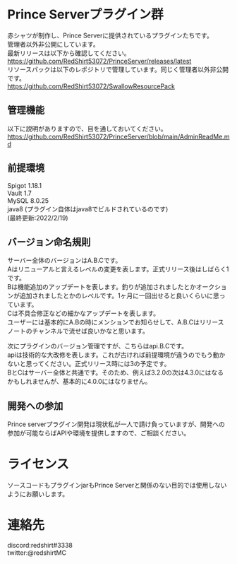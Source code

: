 # Prince Serverプラグイン群
赤シャツが制作し、Prince Serverに提供されているプラグインたちです。  
管理者以外非公開にしています。  
最新リリースは以下から確認してください。  
https://github.com/RedShirt53072/PrinceServer/releases/latest  
リソースパックは以下のレポジトリで管理しています。同じく管理者以外非公開です。  
https://github.com/RedShirt53072/SwallowResourcePack   


## 管理機能
以下に説明がありますので、目を通しておいてください。  
https://github.com/RedShirt53072/PrinceServer/blob/main/AdminReadMe.md

## 前提環境
Spigot 1.18.1  
Vault 1.7  
MySQL 8.0.25  
java8 (プラグイン自体はjava8でビルドされているのです)  
(最終更新:2022/2/19)

## バージョン命名規則  
サーバー全体のバージョンはA.B.Cです。  
Aはリニューアルと言えるレベルの変更を表します。正式リリース後はしばらく1です。  
Bは機能追加のアップデートを表します。釣りが追加されましたとかオークションが追加されましたとかのレベルです。1ヶ月に一回出せると良いくらいに思っています。  
Cは不具合修正などの細かなアップデートを表します。  
ユーザーには基本的にA.Bの時にメンションでお知らせして、A.B.Cはリリースノートのチャンネルで流せば良いかなと思います。  

次にプラグインのバージョン管理ですが、こちらはapi.B.Cです。  
apiは技術的な大改修を表します。これが古ければ前提環境が違うのでもう動かないと思ってください。正式リリース時には3の予定です。  
BとCはサーバー全体と共通です。そのため、例えば3.2.0の次は4.3.0にはなるかもしれませんが、基本的に4.0.0にはなりません。

## 開発への参加
Prince serverプラグイン開発は現状私が一人で請け負っていますが、開発への参加が可能ならばAPIや環境を提供しますので、ご相談ください。

# ライセンス
ソースコードもプラグインjarもPrince Serverと関係のない目的では使用しないようにお願いします。  

# 連絡先
discord:redshirt#3338  
twitter:@redshirtMC  
